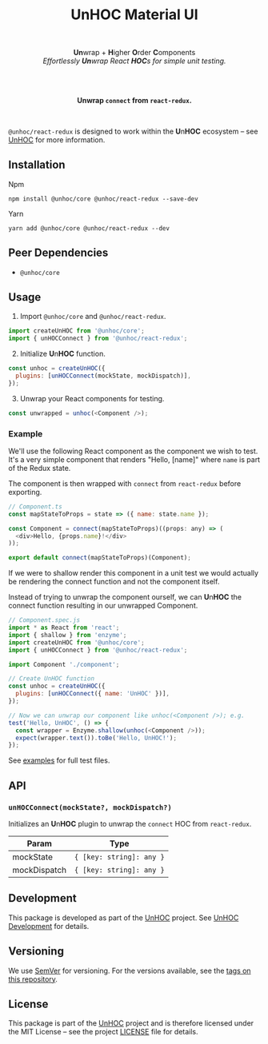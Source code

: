 <h1 align="center">UnHOC Material UI</h1>

<div align="center">

<br>

**Un**wrap + **H**igher **O**rder **C**omponents  
_Effortlessly **Un**wrap React **HOC**s for simple unit testing._

<br>
<br>

**Unwrap `connect` from `react-redux`.**

<br>
</div>

`@unhoc/react-redux` is designed to work within the **U**n**HOC** ecosystem – see [UnHOC](https://github.com/cassels/unhoc) for more information.

## Installation

Npm

```
npm install @unhoc/core @unhoc/react-redux --save-dev
```

Yarn

```
yarn add @unhoc/core @unhoc/react-redux --dev
```

## Peer Dependencies

- `@unhoc/core`

## Usage

1. Import `@unhoc/core` and `@unhoc/react-redux`.

```js
import createUnHOC from '@unhoc/core';
import { unHOCConnect } from '@unhoc/react-redux';
```

2. Initialize **U**n**HOC** function.

```javascript
const unhoc = createUnHOC({
  plugins: [unHOCConnect(mockState, mockDispatch)],
});
```

3. Unwrap your React components for testing.

```javascript
const unwrapped = unhoc(<Component />);
```

### Example

We'll use the following React component as the component we wish to test. It's a very simple component that renders "Hello, [name]" where `name` is part of the Redux state.

The component is then wrapped with `connect` from `react-redux` before exporting.

```javascript
// Component.ts
const mapStateToProps = state => ({ name: state.name });

const Component = connect(mapStateToProps)((props: any) => (
  <div>Hello, {props.name}!</div>
));

export default connect(mapStateToProps)(Component);
```

If we were to shallow render this component in a unit test we would actually be rendering the connect function and not the component itself.

Instead of trying to unwrap the component ourself, we can **U**n**HOC** the connect function resulting in our unwrapped Component.

```javascript
// Component.spec.js
import * as React from 'react';
import { shallow } from 'enzyme';
import createUnHOC from '@unhoc/core';
import { unHOCConnect } from '@unhoc/react-redux';

import Component './component';

// Create UnHOC function
const unhoc = createUnHOC({
  plugins: [unHOCConnect({ name: 'UnHOC' })],
});

// Now we can unwrap our component like unhoc(<Component />); e.g.
test('Hello, UnHOC', () => {
  const wrapper = Enzyme.shallow(unhoc(<Component />));
  expect(wrapper.text()).toBe('Hello, UnHOC!');
});
```

See [examples](./examples) for full test files.

## API

### `unHOCConnect(mockState?, mockDispatch?)`

Initializes an **U**n**HOC** plugin to unwrap the `connect` HOC from `react-redux`.

| Param        | Type                     |
| ------------ | ------------------------ |
| mockState    | `{ [key: string]: any }` |
| mockDispatch | `{ [key: string]: any }` |

## Development

This package is developed as part of the [UnHOC](https://github.com/cassels/unhoc) project. See [UnHOC Development](../../README.md#Development) for details.

## Versioning

We use [SemVer](http://semver.org/) for versioning. For the versions available, see the [tags on this repository](https://github.com/cassels/unhoc/tags).

## License

This package is part of the [UnHOC](https://github.com/cassels/unhoc) project and is therefore licensed under the MIT License – see the project [LICENSE](../../LICENSE) file for details.
